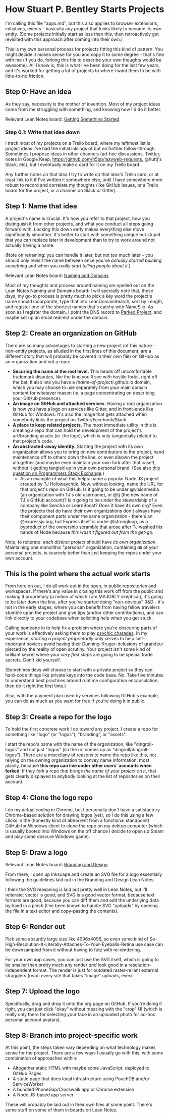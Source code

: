 # How Stuart P. Bentley Starts Projects

I'm calling this file "apps.md", but this also applies to browser extensions, initiatives, events - basically any project that looks likely to become its own entity. (Some projects initially start as less than this, then retroactively get revisited with this approach after coming into their own.)

This is my own personal process for projects fitting this kind of pattern. You might decide it makes sense for you and copy it to some degree - that's fine with me (if you do, forking this file to describe your own thoughts would be awesome). All I know is, this is what I've been doing for the last few years, and it's worked for getting a lot of projects to where I want them to be with little-to-no friction.

## Step 0: Have an idea

As they say, necessity is the mother of invention. Most of my project ideas come from me struggling with something, and knowing how I'd do it better.

Relevant Lean Notes board: [Getting Something Started](https://trello.com/b/4qIwFkHD/getting-something-started)

### Step 0.1: Write that idea down

I track most of my projects on a Trello board, where my leftmost list is project ideas I've had the initial inklings of but no further follow-through. Sometimes I propose ideas in other channels (ad-hoc discussions, Twitter, notes in Google Keep, https://github.com/h5bp/lazyweb-requests, @huttj's Slack, etc), but I eventually make a card for it on my Trello board.

Any further notes on that idea I try to write on that idea's Trello card, or at least link to it if I've written it somewhere else, until I have somewhere more robust to record and correlate my thoughts (like GitHub Issues, or a Trello board for the project, or a channel on Slack or Gitter).

## Step 1: Name that idea

A project's name is crucial. It's how you refer to that project, how you distinguish it from other projects, and what you conduct all steps going forward with. Locking this down early makes everything else move significantly smoother. It's better to start with something unique but stupid that you can replace later in development than to try to work around not actually having a name.

(Note on renaming: you can handle it later, but not *too* much later - you should only revisit the name between once you've *actually started building something* and when you *really start telling people about it*.)

Relevant Lean Notes board: [Naming and Domains](https://trello.com/b/TekvQe5x/naming-and-domains)

Most of my thoughts and process around naming are spelled out on the Lean Notes Naming and Domains board: I will specially note that, these days, my go-to process is pretty much to pick a key word the project's name should incorporate, type that into LeanDomainSearch, sort by Length, and register one of the shortest names that's catchy with NameSilo. As soon as I register the domain, I point the DNS record to [Parked Project](https://www.parkedproject.com), and maybe set up an email redirect under the domain.

## Step 2: Create an organization on GitHub

There are so many advantages to starting a new project (of this nature - non-entity projects, as alluded in the first lines of this document, are a different story that will probably be covered in their own file) on GitHub as an organization and not a repo:

- **Securing the name at the root level.** This heads off uncomfortable trademark disputes, like the kind you'll see with hostile forks, right off the bat. It also lets you have a *(name-of-project)*.github.io domain, which you may choose to use separately from your main domain content for whatever reason (ie. a page concentrating on describing your GitHub presence).
- **An image on GitHub and attached services.** Having a root organization is how you have a logo on services like Gitter, and in front-ends like GitHub for Windows. It's also the image that gets attached when somebody links the project on Twitter/Facebook/Slack.
- **A place to keep related projects.** The most immediate utility in this is creating a repo that can hold the development of the project's art/branding assets (ie. the logo), which is only tangentially related to that project's code.
- **An abstracted-away identity.** Starting the project with its own organization allows you to bring on new contributors to the project, hand maintenance off to others down the line, or even disown the project altogether (and maybe even maintain your own fork after that case!), without it getting tangled up in your own personal brand. (See also [this question on Programmers Stack Exchange](http://programmers.stackexchange.com/a/82782/25572).)
  - As an example of what this helps: name a popular Node.JS project created by TJ Holowaychuk. Now, without looking, name the URL for that project's repo on GitHub. Is it going to be under @visionmedia (an organization with TJ's old username), or @tj (the new name of TJ's GitHub account)? Is it going to be under the stewardship of a company like Sencha or LearnBoost? *Does* it have its own org? Even the projects that *do* have their own organizations don't always have their component parts under the same organization - there's an @expressjs org, but Express itself is under @strongloop, as a byproduct of the ownership scramble that arose after TJ washed his hands of Node because *this wasn't figured out from the get-go*.
  
Note, to reiterate: *each distinct project* should have *its own organization*. Maintaining one monolithic "personal" organization, containing *all* of your personal projects, is scarcely better than just keeping the repos under your own account.

## This is the point where the actual work starts

From here on out, I do all work out in the open, in public repositories and workspaces. If there's any value in closing this work off from the public and making it proprietary (a notion of which I am MAJORLY skeptical), it's going to be later down the line, after you've started doing "non-obvious" R&D - it's not in the early stages, where you can benefit from having fellow travelers stumble upon the project and give tips (and/or other contributions), and can link directly to your codebase when soliciting help when you get stuck.

Calling someone in to help fix a problem where you're obscuring parts of your work is effectively asking them to play [psychic charades](http://blogs.msdn.com/b/oldnewthing/archive/2005/03/21/399688.aspx). In my experience, *starting a project proprietarily* only serves to help self-important novices avoid having their Dunning-Kruger-delusions of grandeur pierced by the reality of open scrutiny. Your project isn't some kind of brilliant secret where your *very first steps* are going to be special trade secrets. Don't kid yourself.

(Sometimes devs will choose to start with a private project so they can hard-code things like private keys into the code base. No. Take five minutes to understand best practices around runtime configuration encapsulation, then do it right the first time.)

Also, with the payment plan used by services following GitHub's example, you can do as much as you want for free if you're doing it in public.

## Step 3: Create a repo for the logo

To hold the first concrete work I do toward any project, I create a repo for something like "logo" (or "logos"), "branding", or "assets".

I start the repo's name with the name of the organization, like "dingroll-logos" and not just "logos" (so the url comes up as "dingroll/dingroll-logos"). There are a miscellany of reasons to name the repo like this, not relying on the owning organization to convey name information: most plainly, because **this repo can live under other users' accounts when forked**. If they fork a repo *that brings the name of your project on it*, that gets clearly displayed to anybody looking at the list of repositories on their account.

## Step 4: Clone the logo repo

I do my actual *coding* in Chrome, but I personally don't have a satisfactory Chrome-based solution for drawing logos (yet), so I do this using a few clicks in the (honestly kind of abhorrent from a functional standpoint) GitHub for Windows client to clone the repo on my dektop computer (which is usually booted into Windows on the off chance I decide to open up Steam and play some obscure Windows game).

## Step 5: Draw a logo

Relevant Lean Notes board: [Branding and Design](https://trello.com/b/xI45lmUk/branding-and-design)

From there, I open up Inkscape and create an SVG file for a logo essentially following the guidelines laid out in the Branding and Design Lean Notes.

I think the SVG reasoning is laid out pretty well in Lean Notes, but I'll reiterate: vector is good, and SVG is a good vector format, because text formats are good, because you can diff them and edit the underlying data by hand in a pinch (I've been known to handle SVG "uploads" by opening the file in a text editor and copy-pasting the contents).

## Step 6: Render out

Pick some absurdly large size like 4096x4096, so even some kind of So-High-Resolution-It-Literally-Attaches-To-Your-Eyeballs-Retina use case can be downsampled from it without having to futz with re-rendering.

For your own app cases, you can just use the SVG itself, which is going to be smaller than pretty much any render *and* look good in a resolution-independent format. The render is just for outdated raster-reliant external stragglers (read: every site that takes "image" uploads, ever).

## Step 7: Upload the logo

Specifically, drag and drop it onto the org page on GitHub. If you're doing it right, you can just click "okay" without messing with the "crop" UI (which is really only there for selecting your face in an uploaded photo for ad-hoc personal account avatars).

## Step 8: Branch into project-specific work

At this point, the steps taken vary depending on what technology makes sense for the project. There are a few ways I usually go with this, with some combination of approaches within:

- Altogether static HTML with maybe some JavaScript, deployed to GitHub Pages
- A static page that does local infrastructure using PouchDB and/or ServiceWorker
- A bundled PhoneGap/Crosswalk app or Chrome extension
- A Node.JS-based app server

These will probably be laid out in their own files at some point. There's some stuff on some of them in boards on Lean Notes.

